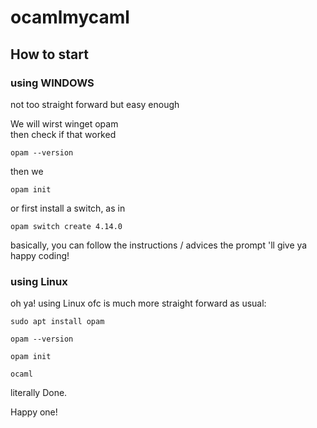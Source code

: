# ocamlmycaml

## How to start

### using WINDOWS

not too straight forward but easy enough  

We will wirst winget opam  
then check if that worked 

```
opam --version
```
then we 
```
opam init
```
or first install a switch, as in
```
opam switch create 4.14.0
```

basically, you can follow the instructions / advices the prompt 'll give ya  
happy coding!  

### using Linux  

oh ya! using Linux ofc is much more straight forward as usual:  

```
sudo apt install opam
```
```
opam --version
```
```
opam init
```
```
ocaml
```
literally Done.  

Happy one!
